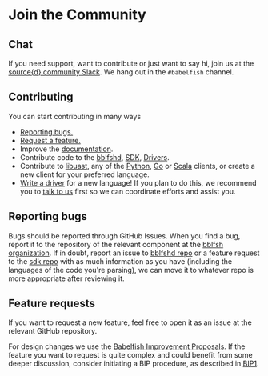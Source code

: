 # Join the Community

## Chat

If you need support, want to contribute or just want to say hi, join us at the [source{d} community Slack](https://join.slack.com/t/sourced-community/shared_invite/enQtMjc4Njk5MzEyNzM2LTFjNzY4NjEwZGEwMzRiNTM4MzRlMzQ4MmIzZjkwZmZlM2NjODUxZmJjNDI1OTcxNDAyMmZlNmFjODZlNTg0YWM). We hang out in the `#babelfish` channel.

## Contributing

You can start contributing in many ways

* [Reporting bugs.](join-the-community.md#reporting-bugs)
* [Request a feature.](join-the-community.md#feature-requests)
* Improve the [documentation](http://github.com/bblfsh/documentation).
* Contribute code to the [bblfshd](http://github.com/bblfsh/bblfshd), [SDK](http://github.com/bblfsh/sdk), [Drivers](https://github.com/search?q=topic%3Ababelfish+topic%3Adriver+org%3Abblfsh&type=Repositories).
* Contribute to [libuast](http://github.com/bblfsh/libuast), any of the [Python](http://github.com/bblfsh/python-client), [Go](http://github.com/bblfsh/go-client) or [Scala](http://github.com/bblfsh/client-scala) clients, or create a new client for your preferred language.
* [Write a driver](./writing-a-driver/babelfish-sdk.md) for a new language! If you plan to do this, we recommend you to [talk to us](#chat) first so we can coordinate efforts and assist you.

## Reporting bugs

Bugs should be reported through GitHub Issues. When you find a bug, report it to the repository of the relevant component at the [bblfsh organization](https://github.com/bblfsh/). If in doubt, report an issue to [bblfshd repo](https://github.com/bblfsh/bblfshd) or a feature request to the [sdk repo](https://github.com/bblfsh/sdk) with as much information as you have \(including the languages of the code you're parsing\), we can move it to whatever repo is more appropriate after reviewing it.

## Feature requests

If you want to request a new feature, feel free to open it as an issue at the relevant GitHub repository.

For design changes we use the [Babelfish Improvement Proposals](bip-index/babelfish-improvement-proposals.md). If the feature you want to request is quite complex and could benefit from some deeper discussion, consider initiating a BIP procedure, as described in [BIP1](bip-index/bip1-purpose-and-guidelines.md).
